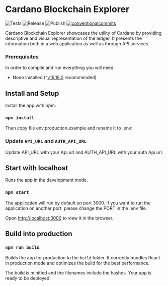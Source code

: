 # Cardano Blockchain Explorer

<p align="left">
<img alt="Tests" src="https://github.com/cardano-foundation/cf-explorer-frontend/actions/workflows/tests.yaml/badge.svg" />
<img alt="Release" src="https://github.com/cardano-foundation/cf-explorer-frontend/actions/workflows/release.yaml/badge.svg" />
<img alt="Publish" src="https://github.com/cardano-foundation/cf-explorer-frontend/actions/workflows/publish.yaml/badge.svg" />
<a href="https://conventionalcommits.org"><img alt="conventionalcommits" src="https://img.shields.io/badge/Conventional%20Commits-1.0.0-%23FE5196?logo=conventionalcommits" /></a>
</p>

Cardano Blockchain Explorer showcases the utility of Cardano by providing descriptive and visual representation of the ledger. It presents the information both in a web application as well as through API services

### Prerequisites

In order to compile and run everything you will need:

- Node installed (^[v16.16.0](https://nodejs.org/en/blog/release/v16.16.0/) recommended)

## Install and Setup

Install the app with npm:

### `npm install`

Then copy file env.production.example and rename it to .env:

### Update `API_URL` and `AUTH_API_URL`

Update API_URL with your Api url and AUTH_API_URL with your auth Api url.

## Start with localhost

Runs the app in the development mode.

### `npm start`

The application will run by default on port 3000. If you want to run the application on another port, please change the PORT in the .env file.

Open [http://localhost:3000](http://localhost:3000) to view it in the browser.

## Build into production

### `npm run build`

Builds the app for production to the `build` folder.
It correctly bundles React in production mode and optimizes the build for the best performance.

The build is minified and the filenames include the hashes.
Your app is ready to be deployed!
